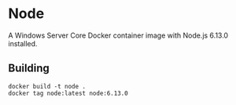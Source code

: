 # Node

A Windows Server Core Docker container image with Node.js 6.13.0 installed.

## Building

```
docker build -t node .
docker tag node:latest node:6.13.0
```
